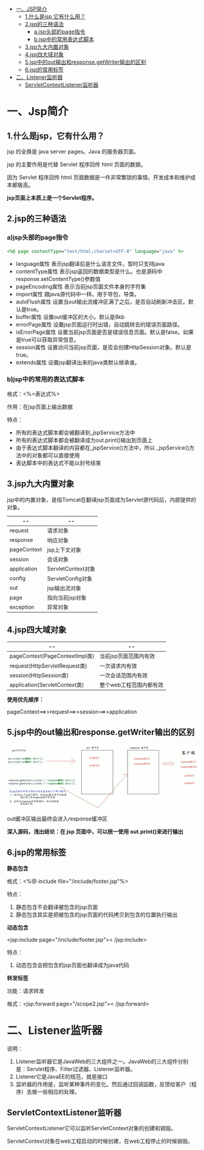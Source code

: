 * [一、JSP简介](#一jsp简介)
    * [1.什么是jsp,它有什么用？](#1什么是jsp它有什么用)
    * [2.jsp的三种语法](#2jsp的三种语法)
        * [a.jsp头部的page指令](#ajsp头部的page指令)
        * [b.jsp中的常用表达式脚本](#bjsp中的常用的表达式脚本)
    * [3.jsp九大内置对象](#3jsp九大内置对象)
    * [4.jsp四大域对象](#4jsp四大域对象)
    * [5.jsp中的out输出和response.getWriter输出的区别](#5jsp中的out输出和responsegetwriter输出的区别)
    * [6.jsp的常用标签](#6jsp的常用标签)
* [二、Listener监听器](#二listener监听器)
    * [ServletContextListener监听器](#servletcontextlistener监听器)

# 一、Jsp简介

## 1.什么是jsp，它有什么用？

jsp 的全换是 java server pages。Java 的服务器页面。 

jsp 的主要作用是代替 Servlet 程序回传 html 页面的数据。 

因为 Servlet 程序回传 html 页面数据是一件非常繁锁的事情。开发成本和维护成本都极高。

**jsp页面上本质上是一个Servlet程序。**

## 2.jsp的三种语法

### a)jsp头部的page指令

~~~jsp
<%@ page contentType="text/html;charset=UTF-8" language="java" %>
~~~

* language属性				表示jsp翻译后是什么语言文件。暂时只支持java
* contentType属性          表示jsp返回的数据类型是什么。也是源码中response.setContentType()参数值
* pageEncoding属性       表示当前jsp页面文件本身的字符集
* import属性                    跟java源代码中一样。用于导包，导类。
* autoFlush属性               设置当out输出流缓冲区满了之后，是否自动刷新冲击区。默认是true。
* buffer属性                      设置out缓冲区的大小。默认是8kb
* errorPage属性                设置jsp页面运行时出错，自动跳转去的错误页面路径。
* isErrorPage属性             设置当前jsp页面是否是错误信息页面。默认是false。如果是true可以获取异常信息。
* session属性                     设置访问当前jsp页面，是否会创建HttpSession对象。默认是true。
* extends属性                     设置jsp翻译出来的java类默认继承谁。

### b)jsp中的常用的表达式脚本

格式：<%=表达式%>

作用：在jsp页面上输出数据

特点：

* 所有的表达式脚本都会被翻译到_jspService方法中
* 所有的表达式脚本都会被翻译成为out.print()输出到页面上
* 由于表达式脚本翻译的内容都在_jspService()方法中，所以 _jspService()方法中的对象都可以直接使用
* 表达脚本中的表达式不能以封号结束

## 3.jsp九大内置对象

jsp中的内置对象，是指Tomcat在翻译jsp页面成为Servlet源代码后，内部提供的对象。

| --          | --                 |
| ----------- | ------------------ |
| request     | 请求对象           |
| response    | 响应对象           |
| pageContext | jsp上下文对象      |
| session     | 会话对象           |
| application | ServletContext对象 |
| config      | ServletConfig对象  |
| out         | jsp输出流对象      |
| page        | 指向当前jsp对象    |
| exception   | 异常对象           |

## 4.jsp四大域对象

| --                             | --                      |
| ------------------------------ | ----------------------- |
| pageContext(PageContextImpl类) | 当前jsp页面范围内有效   |
| request(HttpServletRequest类)  | 一次请求内有效          |
| session(HttpSession类)         | 一次会话范围内有效      |
| application(ServletContext类)  | 整个web工程范围内都有效 |

**使用优先顺序：**

pageContext==>>request==>>session==>>application

## 5.jsp中的out输出和response.getWriter输出的区别

![dif](../../pic/36dif.png)

out缓冲区输出最终会进入response缓冲区

**深入源码，浅出结论：在 jsp 页面中，可以统一使用 out.print()来进行输出**

## 6.jsp的常用标签

**静态包含**

格式：<%@ include file="/include/footer.jsp"%>

特点：

1. 静态包含不会翻译被包含的jsp页面
2. 静态包含其实是把被包含的jsp页面的代码拷贝到包含的位置执行输出

**动态包含**

<jsp:include page="/include/footer.jsp">< /jsp:include>

特点：

1. 动态包含会把包含的jsp页面也翻译成为java代码



**转发标签**

功能：请求转发

格式：<jsp:forward page="/scope2.jsp">< /jsp:forward>

# 二、Listener监听器

说明：

1. Listener监听器它是JavaWeb的三大组件之一。JavaWeb的三大组件分别是：Servlet程序、Filter过滤器、Listener监听器。
2. Listener它是JavaEE的规范，就是接口
3. 监听器的作用是，监听某种事件的变化。然后通过回调函数，反馈给客户（程序）去做一些相应的处理。

## ServletContextListener监听器

ServletContextListener它可以监听ServletContext对象的创建和销毁。

ServletContext对象在web工程启动的时候创建，在web工程停止的时候销毁。